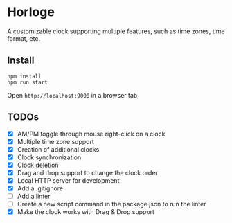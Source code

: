 # Horloge

A customizable clock supporting multiple features, such as time zones, time format, etc.

## Install

```
npm install
npm run start
```

Open `http://localhost:9000` in a browser tab

## TODOs
- [x] AM/PM toggle through mouse right-click on a clock
- [x] Multiple time zone support
- [x] Creation of additional clocks
- [x] Clock synchronization
- [x] Clock deletion
- [x] Drag and drop support to change the clock order
- [x] Local HTTP server for development
- [x] Add a .gitignore
- [ ] Add a linter
- [ ] Create a new script command in the package.json to run the linter
- [x] Make the clock works with Drag & Drop support
